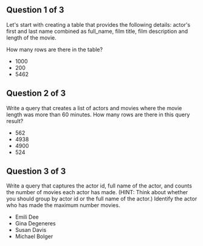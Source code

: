 ## Question 1 of 3

Let's start with creating a table that provides the following details: actor's first and last name combined as full_name, film title, film description and length of the movie.

How many rows are there in the table?

- 1000
- 200
- 5462


## Question 2 of 3

Write a query that creates a list of actors and movies where the movie length was more than 60 minutes. How many rows are there in this query result?

- 562
- 4938
- 4900
- 524


## Question 3 of 3

Write a query that captures the actor id, full name of the actor, and counts the number of movies each actor has made. (HINT: Think about whether you should group by actor id or the full name of the actor.) Identify the actor who has made the maximum number movies.


- Emili Dee
- Gina Degeneres
- Susan Davis
- Michael Bolger

